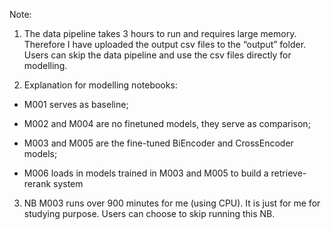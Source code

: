 Note:
1. The data pipeline takes 3 hours to run and requires large memory. Therefore I have uploaded the output csv files to the “output” folder. Users can skip the data pipeline and use the csv files directly for modelling.


2. Explanation for modelling notebooks: 

- M001 serves as baseline;

- M002 and M004 are no finetuned models, they serve as comparison; 

- M003 and M005 are the fine-tuned BiEncoder and CrossEncoder models;

- M006 loads in models trained in M003 and M005 to build a retrieve-rerank system


3. NB M003 runs over 900 minutes for me (using CPU). It is just for me for studying purpose. Users can choose to skip running this NB.
